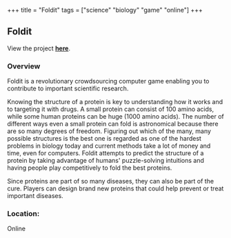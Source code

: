 +++
title = "Foldit"
tags = ["science" "biology" "game" "online"]
+++

## Foldit

View the project [**here**](https://fold.it/).

### Overview

Foldit is a revolutionary crowdsourcing computer game enabling you to contribute to important scientific research.

Knowing the structure of a protein is key to understanding how it works and to targeting it with drugs. A small protein can consist of 100 amino acids, while some human proteins can be huge (1000 amino acids). The number of different ways even a small protein can fold is astronomical because there are so many degrees of freedom. Figuring out which of the many, many possible structures is the best one is regarded as one of the hardest problems in biology today and current methods take a lot of money and time, even for computers. Foldit attempts to predict the structure of a protein by taking advantage of humans' puzzle-solving intuitions and having people play competitively to fold the best proteins.

Since proteins are part of so many diseases, they can also be part of the cure. Players can design brand new proteins that could help prevent or treat important diseases.

### Location:
Online
